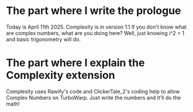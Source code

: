 # The part where I write the prologue
Today is April 11th 2025. Complexity is in version 1.1
If you don't know what are complex numbers, what are you doing here?
Well, just knowing i^2 = 1 and basic trigonometry will do.

# The part where I explain the Complexity extension
Complexity uses Rawify's code and ClickerTale_2's coding help to allow Complex Numbers on TurboWarp.
Just write the numbers and it'll do the math!
